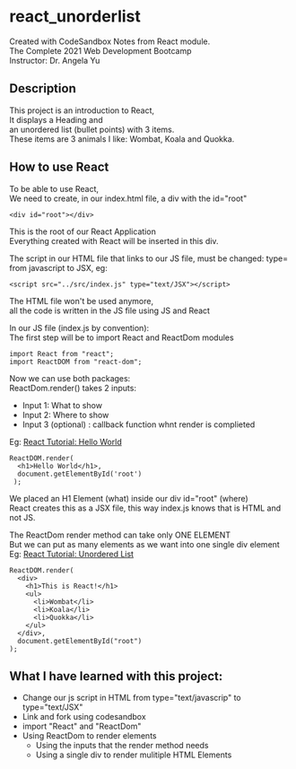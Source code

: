 # react_unorderlist
Created with CodeSandbox 
Notes from React module.     
The Complete 2021 Web Development Bootcamp     
Instructor: Dr. Angela Yu      

## Description
This project is an introduction to React,    
It displays a Heading and     
an unordered list (bullet points) with 3 items.     
These items are 3 animals I like: Wombat, Koala and Quokka.    

## How to use React
To be able to use React,      
We need to create, in our index.html file, a div with the id="root"     
```
<div id="root"></div>
```
This is the root of our React Application     
Everything created with React will be inserted in this div.

The script in our HTML file that links to our JS file, must be changed: type= from javascript to JSX, eg:      
```
<script src="../src/index.js" type="text/JSX"></script>
```

The HTML file won't be used anymore,     
all the code is written in the JS file using JS and React

In our JS file (index.js by convention):        
The first step will be to import React and ReactDom modules      
```
import React from "react";
import ReactDOM from "react-dom";
```
Now we can use both packages:      
ReactDom.render() takes 2 inputs:      
* Input 1: What to show
* Input 2: Where to show
* Input 3 (optional) : callback function whnt render is complieted  

Eg: [React Tutorial: Hello World](https://github.com/ChristianVillalba/react_tutorial.git)
```
ReactDOM.render(
  <h1>Hello World</h1>,
  document.getElementById('root')
 );

```
We placed an H1 Element (what) inside our div id="root" (where)      
React creates this as a JSX file, 
this way index.js knows that is HTML and not JS.

The ReactDom render method can take only ONE ELEMENT        
But we can put as many elements as we want into one single div element         
Eg: [React Tutorial: Unordered List](https://github.com/ChristianVillalba/react_unorderlist)
```
ReactDOM.render(
  <div>
    <h1>This is React!</h1>
    <ul>
      <li>Wombat</li>
      <li>Koala</li>
      <li>Quokka</li>
    </ul>
  </div>,
  document.getElementById("root")
);
```

## What I have learned with this project:
* Change our js script in HTML from type="text/javascrip" to type="text/JSX"
* Link and fork using codesandbox
* import "React" and "ReactDom"
* Using ReactDom to render elements
  * Using the inputs that the render method needs
  * Using a single div to render mulitiple HTML Elements 
